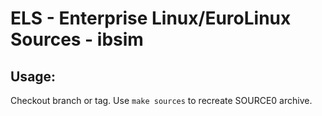 # ELS - Enterprise Linux/EuroLinux Sources - ibsim
 
## Usage:
  Checkout branch or tag. Use `make sources` to recreate  SOURCE0 archive.
